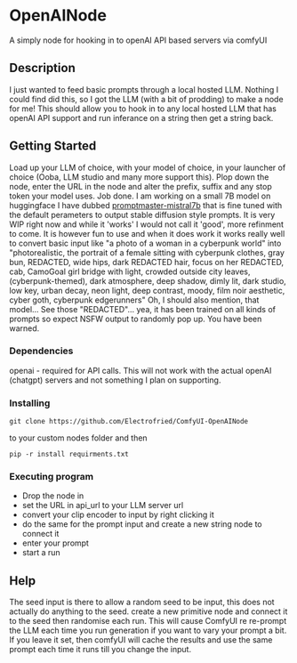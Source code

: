 # OpenAINode

A simply node for hooking in to openAI API based servers via comfyUI

## Description

I just wanted to feed basic prompts through a local hosted LLM. Nothing I could find did this, so I got the LLM (with a bit of prodding) to make a node for me! This should allow you to hook in to any local hosted LLM that has openAI API support and run inferance on a string then get a string back.


## Getting Started

Load up your LLM of choice, with your model of choice, in your launcher of choice (Ooba, LLM studio and many more support this). Plop down the node, enter the URL in the node and alter the prefix, suffix and any stop token your model uses. Job done.
I am working on a small 7B model on huggingface I have dubbed [promptmaster-mistral7b](https://huggingface.co/Electrofried/Promptmaster-mistral-7b) that is fine tuned with the default perameters to output stable diffusion style prompts. It is very WIP right now and while it 'works' I would not call it 'good', more refinment to come. 
It is however fun to use and when it does work it works really well to convert basic input like "a photo of a woman in a cyberpunk world" into "photorealistic, the portrait of a female sitting with cyberpunk clothes, gray bun, REDACTED, wide hips, dark REDACTED hair, focus on her REDACTED, cab, CamoGoal girl bridge with light, crowded outside city leaves, (cyberpunk-themed), dark atmosphere, deep shadow, dimly lit, dark studio, low key, urban decay, neon light, deep contrast, moody, film noir aesthetic, cyber goth, cyberpunk edgerunners"
Oh, I should also mention, that model... See those "REDACTED"... yea, it has been trained on all kinds of prompts so expect NSFW output to randomly pop up. You have been warned.

### Dependencies

openai  -  required for API calls. This will not work with the actual openAI (chatgpt) servers and not something I plan on supporting.

### Installing
```
git clone https://github.com/Electrofried/ComfyUI-OpenAINode
```
to your custom nodes folder and then 
```
pip -r install requirments.txt
```
### Executing program

* Drop the node in
* set the URL in api_url to your LLM server url
* convert your clip encoder to input by right clicking it
* do the same for the prompt input and create a new string node to connect it
* enter your prompt
* start a run


## Help

The seed input is there to allow a random seed to be input, this does not actually do anything to the seed. create a new primitive node and connect it to the seed then randomise each run. This will cause ComfyUI re re-prompt the LLM each time you run generation if you want to vary your prompt a bit. If you leave it set, then comfyUI will cache the results and use the same prompt each time it runs till you change the input.
